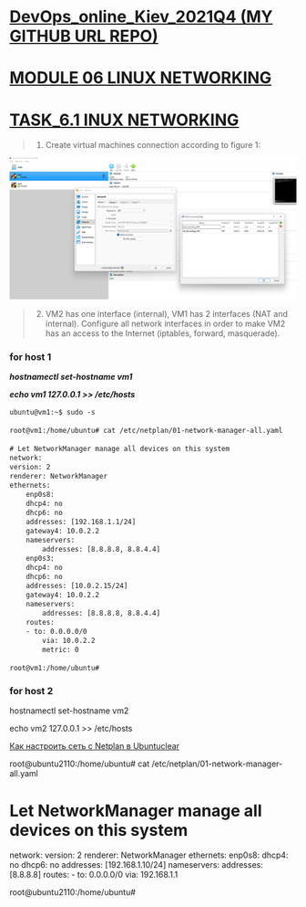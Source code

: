 
[DevOps_online_Kiev_2021Q4 (MY GITHUB URL REPO)](https://github.com/vasilkyiv/DevOps_online_Kiev_2021Q4.git)
=======================================

[MODULE 06 LINUX NETWORKING](https://github.com/vasilkyiv/DevOps_online_Kiev_2021Q4/tree/main/m6) 
===========================================================================

 # [TASK_6.1 INUX NETWORKING](https://github.com/vasilkyiv/DevOps_online_Kiev_2021Q4/tree/main/m6)

> 1. Create virtual machines connection according to figure 1:

[![*Report in screenshots*](shreenshot/1.png?raw=true)](https://github.com/vasilkyiv/DevOps_online_Kiev_2021Q4/tree/main/m6/task6.1)

> 2. VM2 has one interface (internal), VM1 has 2 interfaces (NAT and internal). Configure all network interfaces in order to make VM2 has an access to the Internet (iptables, forward, masquerade).

### for host 1
***hostnamectl set-hostname vm1***

***echo vm1  127.0.0.1 >> /etc/hosts***
    
    ubuntu@vm1:~$ sudo -s

    root@vm1:/home/ubuntu# cat /etc/netplan/01-network-manager-all.yaml 

    # Let NetworkManager manage all devices on this system
    network:
    version: 2
    renderer: NetworkManager
    ethernets:
        enp0s8:
        dhcp4: no
        dhcp6: no
        addresses: [192.168.1.1/24]
        gateway4: 10.0.2.2
        nameservers:
            addresses: [8.8.8.8, 8.8.4.4]
        enp0s3:
        dhcp4: no
        dhcp6: no
        addresses: [10.0.2.15/24]
        gateway4: 10.0.2.2
        nameservers:
            addresses: [8.8.8.8, 8.8.4.4]
        routes:
        - to: 0.0.0.0/0
            via: 10.0.2.2 
            metric: 0  

    root@vm1:/home/ubuntu# 

 

### for host 2

hostnamectl set-hostname vm2

echo vm2  127.0.0.1 >> /etc/hosts

[Как настроить сеть с Netplan в Ubuntuclear](https://ubuntos.ru/kak-nastroit-set-s-netplan-v-ubuntu)


root@ubuntu2110:/home/ubuntu# cat /etc/netplan/01-network-manager-all.yaml 

# Let NetworkManager manage all devices on this system
network:
  version: 2
  renderer: NetworkManager
  ethernets:
    enp0s8:
      dhcp4: no 
      dhcp6: no 
      addresses: [192.168.1.10/24] 
      nameservers: 
        addresses: [8.8.8.8]
      routes:
        - to: 0.0.0.0/0
          via: 192.168.1.1  

root@ubuntu2110:/home/ubuntu# 




